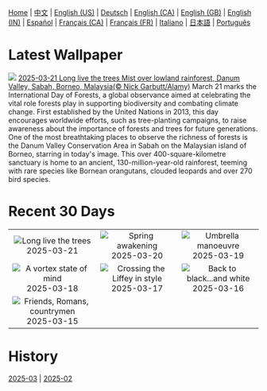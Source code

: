 [Home](../README.md) | [中文](zh-CN.md) | [English (US)](en-US.md) | [Deutsch](de-DE.md) | [English (CA)](en-CA.md) | [English (GB)](en-GB.md) | [English (IN)](en-IN.md) | [Español](es-ES.md) | [Français (CA)](fr-CA.md) | [Français (FR)](fr-FR.md) | [Italiano](it-IT.md) | [日本語](ja-JP.md) | [Português](pt-BR.md)

# Latest Wallpaper
![](https://www.bing.com/th?id=OHR.DanumValley_EN-IN8272296990_UHD.jpg)
[2025-03-21 Long live the trees Mist over lowland rainforest, Danum Valley, Sabah, Borneo, Malaysia(© Nick Garbutt/Alamy)](https://www.bing.com/th?id=OHR.DanumValley_EN-IN8272296990_UHD.jpg)
March 21 marks the International Day of Forests, a global observance aimed at celebrating the vital role forests play in supporting biodiversity and combating climate change. First established by the United Nations in 2013, this day encourages worldwide efforts, such as tree-planting campaigns, to raise awareness about the importance of forests and trees for future generations. One of the most breathtaking places to observe the richness of forests is the Danum Valley Conservation Area in Sabah on the Malaysian island of Borneo, starring in today's image. This over 400-square-kilometre sanctuary is home to an ancient, 130-million-year-old rainforest, teeming with rare species like Bornean orangutans, clouded leopards and over 270 bird species.

# Recent 30 Days
|  |  |  |
|:---:|:---:|:---:|
| ![](https://www.bing.com/th?id=OHR.DanumValley_EN-IN8272296990_400x240.jpg "Long live the trees") 2025-03-21 | ![](https://www.bing.com/th?id=OHR.SpringDaffodils_EN-IN7375116904_400x240.jpg "Spring awakening") 2025-03-20 | ![](https://www.bing.com/th?id=OHR.BlackHeron_EN-IN7242437208_400x240.jpg "Umbrella manoeuvre") 2025-03-19 |
| ![](https://www.bing.com/th?id=OHR.SedonaSpring_EN-IN7043464348_400x240.jpg "A vortex state of mind") 2025-03-18 | ![](https://www.bing.com/th?id=OHR.BeckettBridge_EN-IN6779354204_400x240.jpg "Crossing the Liffey in style") 2025-03-17 | ![](https://www.bing.com/th?id=OHR.PandaSnow_EN-IN5935458208_400x240.jpg "Back to black...and white") 2025-03-16 |
| ![](https://www.bing.com/th?id=OHR.ForumRomanum_EN-IN5328883568_400x240.jpg "Friends, Romans, countrymen") 2025-03-15 |  |  |

# History
[2025-03](../archives/wallpaper/en-IN/w_2025_03.md) | [2025-02](../archives/wallpaper/en-IN/w_2025_02.md)
